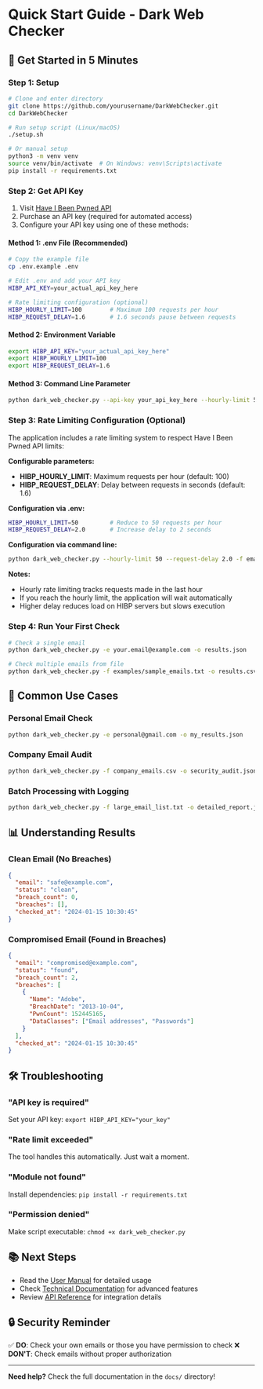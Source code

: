 # Quick Start Guide - Dark Web Checker

## 🚀 Get Started in 5 Minutes

### Step 1: Setup
```bash
# Clone and enter directory
git clone https://github.com/yourusername/DarkWebChecker.git
cd DarkWebChecker

# Run setup script (Linux/macOS)
./setup.sh

# Or manual setup
python3 -m venv venv
source venv/bin/activate  # On Windows: venv\Scripts\activate
pip install -r requirements.txt
```

### Step 2: Get API Key
1. Visit [Have I Been Pwned API](https://haveibeenpwned.com/API/Key)
2. Purchase an API key (required for automated access)
3. Configure your API key using one of these methods:

#### Method 1: .env File (Recommended)
```bash
# Copy the example file
cp .env.example .env

# Edit .env and add your API key
HIBP_API_KEY=your_actual_api_key_here

# Rate limiting configuration (optional)
HIBP_HOURLY_LIMIT=100        # Maximum 100 requests per hour
HIBP_REQUEST_DELAY=1.6       # 1.6 seconds pause between requests
```

#### Method 2: Environment Variable
```bash
export HIBP_API_KEY="your_actual_api_key_here"
export HIBP_HOURLY_LIMIT=100
export HIBP_REQUEST_DELAY=1.6
```

#### Method 3: Command Line Parameter
```bash
python dark_web_checker.py --api-key your_api_key_here --hourly-limit 50 --request-delay 2.0 -e email@example.com -o results.json
```

### Step 3: Rate Limiting Configuration (Optional)

The application includes a rate limiting system to respect Have I Been Pwned API limits:

**Configurable parameters:**
- **HIBP_HOURLY_LIMIT**: Maximum requests per hour (default: 100)
- **HIBP_REQUEST_DELAY**: Delay between requests in seconds (default: 1.6)

**Configuration via .env:**
```bash
HIBP_HOURLY_LIMIT=50         # Reduce to 50 requests per hour
HIBP_REQUEST_DELAY=2.0       # Increase delay to 2 seconds
```

**Configuration via command line:**
```bash
python dark_web_checker.py --hourly-limit 50 --request-delay 2.0 -f emails.txt -o results.json
```

**Notes:**
- Hourly rate limiting tracks requests made in the last hour
- If you reach the hourly limit, the application will wait automatically
- Higher delay reduces load on HIBP servers but slows execution

### Step 4: Run Your First Check
```bash
# Check a single email
python dark_web_checker.py -e your.email@example.com -o results.json

# Check multiple emails from file
python dark_web_checker.py -f examples/sample_emails.txt -o results.csv
```

## 📝 Common Use Cases

### Personal Email Check
```bash
python dark_web_checker.py -e personal@gmail.com -o my_results.json
```

### Company Email Audit
```bash
python dark_web_checker.py -f company_emails.csv -o security_audit.json
```

### Batch Processing with Logging
```bash
python dark_web_checker.py -f large_email_list.txt -o detailed_report.json -v
```

## 📊 Understanding Results

### Clean Email (No Breaches)
```json
{
  "email": "safe@example.com",
  "status": "clean",
  "breach_count": 0,
  "breaches": [],
  "checked_at": "2024-01-15 10:30:45"
}
```

### Compromised Email (Found in Breaches)
```json
{
  "email": "compromised@example.com",
  "status": "found",
  "breach_count": 2,
  "breaches": [
    {
      "Name": "Adobe",
      "BreachDate": "2013-10-04",
      "PwnCount": 152445165,
      "DataClasses": ["Email addresses", "Passwords"]
    }
  ],
  "checked_at": "2024-01-15 10:30:45"
}
```

## 🛠️ Troubleshooting

### "API key is required"
Set your API key: `export HIBP_API_KEY="your_key"`

### "Rate limit exceeded"
The tool handles this automatically. Just wait a moment.

### "Module not found"
Install dependencies: `pip install -r requirements.txt`

### "Permission denied"
Make script executable: `chmod +x dark_web_checker.py`

## 📚 Next Steps

- Read the [User Manual](user_manual.md) for detailed usage
- Check [Technical Documentation](technical_documentation.md) for advanced features
- Review [API Reference](api_reference.md) for integration details

## 🔒 Security Reminder

✅ **DO**: Check your own emails or those you have permission to check
❌ **DON'T**: Check emails without proper authorization

---

**Need help?** Check the full documentation in the `docs/` directory!